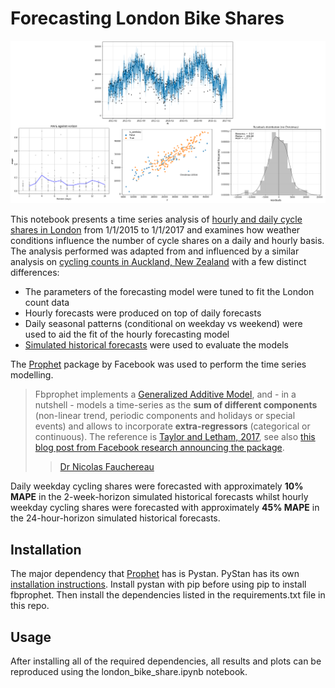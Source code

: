 # Forecasting London Bike Shares

<p align="center"><img src="data/figures/daily_forecasts.png" width=1200></p>

This notebook presents a time series analysis of [hourly and daily cycle shares in London](https://www.kaggle.com/hmavrodiev/london-bike-sharing-dataset) from 1/1/2015 to 1/1/2017 and examines how weather conditions influence the number of cycle shares on a daily and hourly basis. The analysis performed was adapted from and influenced by a similar analysis on [cycling counts in Auckland, New Zealand](https://cdn.rawgit.com/nicolasfauchereau/Auckland_Cycling/master/notebooks/Auckland_cycling_and_weather.html) with a few distinct differences:

- The parameters of the forecasting model were tuned to fit the London count data
- Hourly forecasts were produced on top of daily forecasts
- Daily seasonal patterns (conditional on weekday vs weekend) were used to aid the fit of the hourly forecasting model
- [Simulated historical forecasts](https://facebook.github.io/prophet/docs/diagnostics.html) were used to evaluate the models

The [Prophet](https://facebook.github.io/prophet/) package by Facebook was used to perform the time series modelling.

> Fbprophet implements a [Generalized Additive Model](https://en.wikipedia.org/wiki/Generalized_additive_model), and - in a nutshell - models a time-series as the **sum of different components** (non-linear trend, periodic components and holidays or special events) and allows to incorporate **extra-regressors** (categorical or continuous). The reference is [Taylor and Letham, 2017](https://peerj.com/preprints/3190.pdf), see also [this blog post from Facebook research announcing the package](https://research.fb.com/prophet-forecasting-at-scale/).
> > [Dr Nicolas Fauchereau](https://cdn.rawgit.com/nicolasfauchereau/Auckland_Cycling/master/notebooks/Auckland_cycling_and_weather.html)

Daily weekday cycling shares were forecasted with approximately **10% MAPE** in the 2-week-horizon simulated historical forecasts whilst hourly weekday cycling shares were forecasted with approximately **45% MAPE** in the 24-hour-horizon simulated historical forecasts.

## Installation

The major dependency that [Prophet](https://facebook.github.io/prophet/docs/installation.html) has is Pystan. PyStan has its own [installation instructions](https://pystan.readthedocs.io/en/latest/installation_beginner.html). Install pystan with pip before using pip to install fbprophet. Then install the dependencies listed in the requirements.txt file in this repo.

## Usage

After installing all of the required dependencies, all results and plots can be reproduced using the london_bike_share.ipynb notebook.
